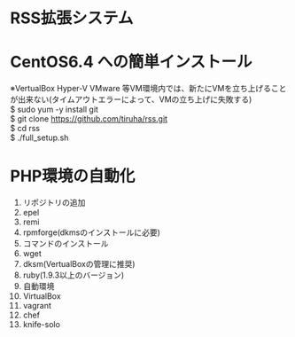# RSS拡張システム

# CentOS6.4 への簡単インストール  
※VertualBox Hyper-V VMware 等VM環境内では、新たにVMを立ち上げることが出来ない(タイムアウトエラーによって、VMの立ち上げに失敗する)  
$ sudo yum -y install git  
$ git clone https://github.com/tiruha/rss.git  
$ cd rss  
$ ./full_setup.sh  

# PHP環境の自動化  
1. リポジトリの追加  
  1. epel  
  2. remi  
  3. rpmforge(dkmsのインストールに必要)  
1. コマンドのインストール  
  1. wget
  2. dksm(VertualBoxの管理に推奨)  
  3. ruby(1.9.3以上のバージョン)
1. 自動環境  
  1. VirtualBox  
  2. vagrant  
  3. chef  
  4. knife-solo  
